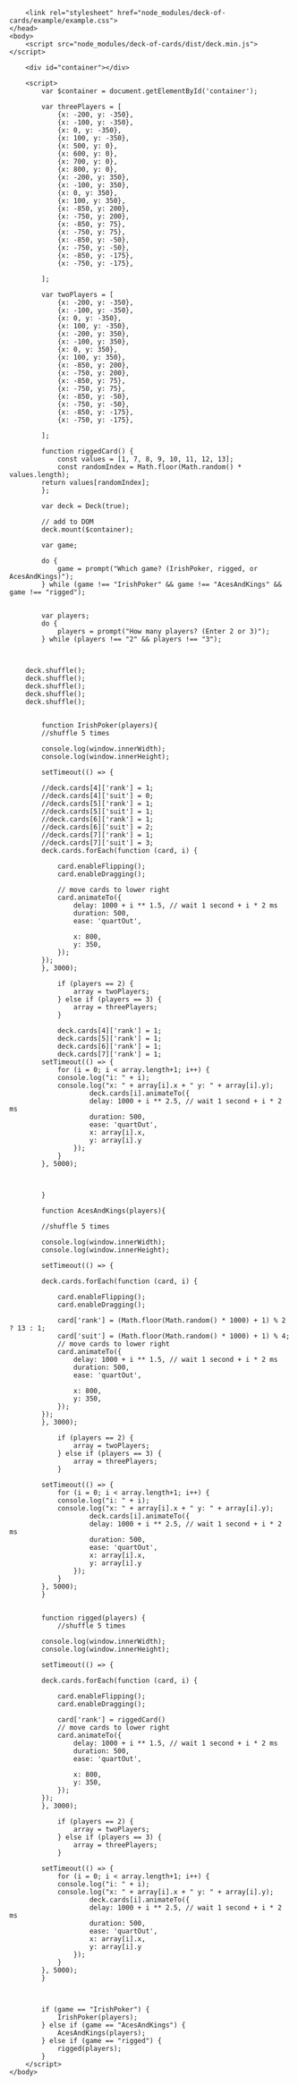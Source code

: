 <html>
    <head>
        <title>Cards</title>

        <link rel="stylesheet" href="node_modules/deck-of-cards/example/example.css">
    </head>
    <body>
        <script src="node_modules/deck-of-cards/dist/deck.min.js"></script>

        <div id="container"></div>

        <script>
            var $container = document.getElementById('container');

            var threePlayers = [
                {x: -200, y: -350},
                {x: -100, y: -350},
                {x: 0, y: -350},
                {x: 100, y: -350},
                {x: 500, y: 0},
                {x: 600, y: 0},
                {x: 700, y: 0},
                {x: 800, y: 0},
                {x: -200, y: 350},
                {x: -100, y: 350},
                {x: 0, y: 350},
                {x: 100, y: 350},
                {x: -850, y: 200},
                {x: -750, y: 200},
                {x: -850, y: 75},
                {x: -750, y: 75},
                {x: -850, y: -50},
                {x: -750, y: -50},
                {x: -850, y: -175},
                {x: -750, y: -175},

            ];
            
            var twoPlayers = [
                {x: -200, y: -350},
                {x: -100, y: -350},
                {x: 0, y: -350},
                {x: 100, y: -350},
                {x: -200, y: 350},
                {x: -100, y: 350},
                {x: 0, y: 350},
                {x: 100, y: 350},
                {x: -850, y: 200},
                {x: -750, y: 200},
                {x: -850, y: 75},
                {x: -750, y: 75},
                {x: -850, y: -50},
                {x: -750, y: -50},
                {x: -850, y: -175},
                {x: -750, y: -175},

            ];

            function riggedCard() {
                const values = [1, 7, 8, 9, 10, 11, 12, 13];
                const randomIndex = Math.floor(Math.random() * values.length);
            return values[randomIndex];
            };

            var deck = Deck(true);

            // add to DOM
            deck.mount($container);
            
            var game;

            do {
                game = prompt("Which game? (IrishPoker, rigged, or AcesAndKings)");
            } while (game !== "IrishPoker" && game !== "AcesAndKings" && game !== "rigged");


            var players;
            do {
                players = prompt("How many players? (Enter 2 or 3)");
            } while (players !== "2" && players !== "3");



	    deck.shuffle();
	    deck.shuffle();
	    deck.shuffle();
	    deck.shuffle();
	    deck.shuffle();


            function IrishPoker(players){
            //shuffle 5 times
            
            console.log(window.innerWidth);
            console.log(window.innerHeight);
            
            setTimeout(() => {
                
            //deck.cards[4]['rank'] = 1;
            //deck.cards[4]['suit'] = 0;
            //deck.cards[5]['rank'] = 1;
            //deck.cards[5]['suit'] = 1;
            //deck.cards[6]['rank'] = 1;
            //deck.cards[6]['suit'] = 2;
            //deck.cards[7]['rank'] = 1;
            //deck.cards[7]['suit'] = 3;
            deck.cards.forEach(function (card, i) {

                card.enableFlipping();
                card.enableDragging();

                // move cards to lower right
                card.animateTo({
                    delay: 1000 + i ** 1.5, // wait 1 second + i * 2 ms
                    duration: 500,
                    ease: 'quartOut',

                    x: 800,
                    y: 350,
                });
            });
            }, 3000);

                if (players == 2) {
                    array = twoPlayers;
                } else if (players == 3) {
                    array = threePlayers;
                }

                deck.cards[4]['rank'] = 1;
                deck.cards[5]['rank'] = 1;
                deck.cards[6]['rank'] = 1;
                deck.cards[7]['rank'] = 1;
            setTimeout(() => {
                for (i = 0; i < array.length+1; i++) {
                console.log("i: " + i);
                console.log("x: " + array[i].x + " y: " + array[i].y);
                        deck.cards[i].animateTo({
                        delay: 1000 + i ** 2.5, // wait 1 second + i * 2 ms
                        duration: 500,
                        ease: 'quartOut',
                        x: array[i].x,
                        y: array[i].y
                    });
                }
            }, 5000);

            
    
            }

            function AcesAndKings(players){
                
            //shuffle 5 times
            
            console.log(window.innerWidth);
            console.log(window.innerHeight);
            
            setTimeout(() => {
                
            deck.cards.forEach(function (card, i) {

                card.enableFlipping();
                card.enableDragging();
                
                card['rank'] = (Math.floor(Math.random() * 1000) + 1) % 2 ? 13 : 1;
                card['suit'] = (Math.floor(Math.random() * 1000) + 1) % 4;
                // move cards to lower right
                card.animateTo({
                    delay: 1000 + i ** 1.5, // wait 1 second + i * 2 ms
                    duration: 500,
                    ease: 'quartOut',

                    x: 800,
                    y: 350,
                });
            });
            }, 3000);
            
                if (players == 2) {
                    array = twoPlayers;
                } else if (players == 3) {
                    array = threePlayers;
                }

            setTimeout(() => {
                for (i = 0; i < array.length+1; i++) {
                console.log("i: " + i);
                console.log("x: " + array[i].x + " y: " + array[i].y);
                        deck.cards[i].animateTo({
                        delay: 1000 + i ** 2.5, // wait 1 second + i * 2 ms
                        duration: 500,
                        ease: 'quartOut',
                        x: array[i].x,
                        y: array[i].y
                    });
                }
            }, 5000);
            }


            function rigged(players) {
                //shuffle 5 times
            
            console.log(window.innerWidth);
            console.log(window.innerHeight);
            
            setTimeout(() => {
                
            deck.cards.forEach(function (card, i) {

                card.enableFlipping();
                card.enableDragging();

                card['rank'] = riggedCard()
                // move cards to lower right
                card.animateTo({
                    delay: 1000 + i ** 1.5, // wait 1 second + i * 2 ms
                    duration: 500,
                    ease: 'quartOut',

                    x: 800,
                    y: 350,
                });
            });
            }, 3000);
            
                if (players == 2) {
                    array = twoPlayers;
                } else if (players == 3) {
                    array = threePlayers;
                }

            setTimeout(() => {
                for (i = 0; i < array.length+1; i++) {
                console.log("i: " + i);
                console.log("x: " + array[i].x + " y: " + array[i].y);
                        deck.cards[i].animateTo({
                        delay: 1000 + i ** 2.5, // wait 1 second + i * 2 ms
                        duration: 500,
                        ease: 'quartOut',
                        x: array[i].x,
                        y: array[i].y
                    });
                }
            }, 5000);
            }



            if (game == "IrishPoker") {
                IrishPoker(players);
            } else if (game == "AcesAndKings") {
                AcesAndKings(players);
            } else if (game == "rigged") {
                rigged(players);
            }
        </script>
    </body>
</html>
